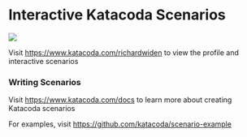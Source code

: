 # Interactive Katacoda Scenarios

[![](http://shields.katacoda.com/katacoda/richardwiden/count.svg)](https://www.katacoda.com/richardwiden "Get your profile on Katacoda.com")

Visit https://www.katacoda.com/richardwiden to view the profile and interactive scenarios

### Writing Scenarios
Visit https://www.katacoda.com/docs to learn more about creating Katacoda scenarios

For examples, visit https://github.com/katacoda/scenario-example
